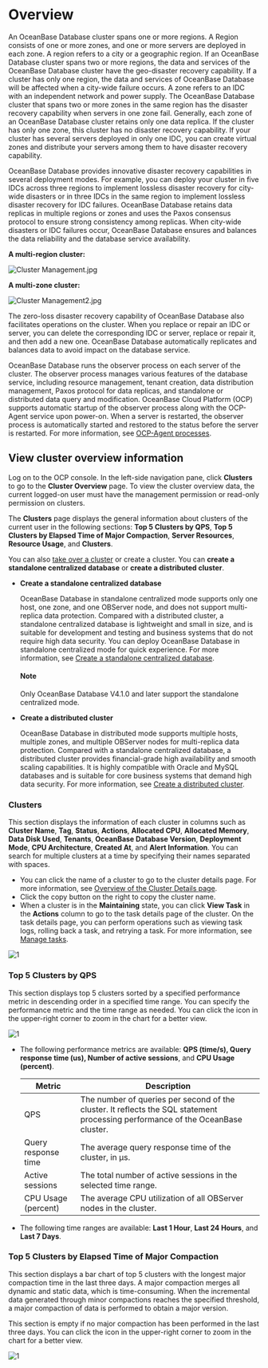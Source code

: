 # Overview

An OceanBase Database cluster spans one or more regions. A Region consists of one or more zones, and one or more servers are deployed in each zone. A region refers to a city or a geographic region. If an OceanBase Database cluster spans two or more regions, the data and services of the OceanBase Database cluster have the geo-disaster recovery capability. If a cluster has only one region, the data and services of OceanBase Database will be affected when a city-wide failure occurs. A zone refers to an IDC with an independent network and power supply. The OceanBase Database cluster that spans two or more zones in the same region has the disaster recovery capability when servers in one zone fail. Generally, each zone of an OceanBase Database cluster retains only one data replica. If the cluster has only one zone, this cluster has no disaster recovery capability. If your cluster has several servers deployed in only one IDC, you can create virtual zones and distribute your servers among them to have disaster recovery capability.

OceanBase Database provides innovative disaster recovery capabilities in several deployment modes. For example, you can deploy your cluster in five IDCs across three regions to implement lossless disaster recovery for city-wide disasters or in three IDCs in the same region to implement lossless disaster recovery for IDC failures. OceanBase Database retains data replicas in multiple regions or zones and uses the Paxos consensus protocol to ensure strong consistency among replicas. When city-wide disasters or IDC failures occur, OceanBase Database ensures and balances the data reliability and the database service availability.

**A multi-region cluster:**

![Cluster Management.jpg ](https://obbusiness-private.oss-cn-shanghai.aliyuncs.com/doc/img/ocp/422-en/111.jpg)

**A multi-zone cluster:**

![Cluster Management2.jpg ](https://obbusiness-private.oss-cn-shanghai.aliyuncs.com/doc/img/ocp/422-en/222.jpg)

The zero-loss disaster recovery capability of OceanBase Database also facilitates operations on the cluster. When you replace or repair an IDC or server, you can delete the corresponding IDC or server, replace or repair it, and then add a new one. OceanBase Database automatically replicates and balances data to avoid impact on the database service.

OceanBase Database runs the observer process on each server of the cluster. The observer process manages various features of the database service, including resource management, tenant creation, data distribution management, Paxos protocol for data replicas, and standalone or distributed data query and modification. OceanBase Cloud Platform (OCP) supports automatic startup of the observer process along with the OCP-Agent service upon power-on. When a server is restarted, the observer process is automatically started and restored to the status before the server is restarted. For more information, see [OCP-Agent processes](../850.host-features/800.ocp-agent-process.md).

## View cluster overview information

Log on to the OCP console. In the left-side navigation pane, click **Clusters** to go to the **Cluster Overview** page. To view the cluster overview data, the current logged-on user must have the management permission or read-only permission on clusters.

The **Clusters** page displays the general information about clusters of the current user in the following sections: **Top 5 Clusters by QPS**, **Top 5 Clusters by Elapsed Time of Major Compaction**, **Server Resources**, **Resource Usage**, and **Clusters**.

You can also [take over a cluster](300.manage-a-cluster/400.take-over-a-cluster.md) or create a cluster. You can **create a standalone centralized database** or **create a distributed cluster**.

* **Create a standalone centralized database**

   OceanBase Database in standalone centralized mode supports only one host, one zone, and one OBServer node, and does not support multi-replica data protection. Compared with a distributed cluster, a standalone centralized database is lightweight and small in size, and is suitable for development and testing and business systems that do not require high data security. You can deploy OceanBase Database in standalone centralized mode for quick experience. For more information, see [Create a standalone centralized database](200.create-a-cluster/200.create-a-standalone-centralized-cluster.md).

   <main id="notice" type='explain'>
   <h4>Note</h4>
   <p>Only OceanBase Database V4.1.0 and later support the standalone centralized mode. </p>
   </main>

* **Create a distributed cluster**

   OceanBase Database in distributed mode supports multiple hosts, multiple zones, and multiple OBServer nodes for multi-replica data protection. Compared with a standalone centralized database, a distributed cluster provides financial-grade high availability and smooth scaling capabilities. It is highly compatible with Oracle and MySQL databases and is suitable for core business systems that demand high data security. For more information, see [Create a distributed cluster](200.create-a-cluster/100.create-a-distributed-cluster.md).

### Clusters

This section displays the information of each cluster in columns such as **Cluster Name**, **Tag**, **Status**, **Actions**, **Allocated CPU**, **Allocated Memory**, **Data Disk Used**, **Tenants**, **OceanBase Database Version**, **Deployment Mode**, **CPU Architecture**, **Created At**, and **Alert Information**. You can search for multiple clusters at a time by specifying their names separated with spaces.

* You can click the name of a cluster to go to the cluster details page. For more information, see [Overview of the Cluster Details page](300.manage-a-cluster/200.overview-of-the-cluster-details-page.md).
* Click the copy button on the right to copy the cluster name.
* When a cluster is in the **Maintaining** state, you can click **View Task** in the **Actions** column to go to the task details page of the cluster. On the task details page, you can perform operations such as viewing task logs, rolling back a task, and retrying a task. For more information, see [Manage tasks](../1600.system-management-features/100.manage-tasks.md).

![1](https://obbusiness-private.oss-cn-shanghai.aliyuncs.com/doc/img/ocp/422-en/%E9%9B%86%E7%BE%A4%E5%88%97%E8%A1%A81.png)

### Top 5 Clusters by QPS

This section displays top 5 clusters sorted by a specified performance metric in descending order in a specified time range. You can specify the performance metric and the time range as needed. You can click the icon in the upper-right corner to zoom in the chart for a better view.

![1](https://obbusiness-private.oss-cn-shanghai.aliyuncs.com/doc/img/ocp/410/%E6%80%A7%E8%83%BD%E6%8C%87%E6%A0%87top5-1.png)

* The following performance metrics are available: **QPS (time/s), Query response time (us), Number of active sessions**, and **CPU Usage (percent)**.

   | Metric | Description |
   |------------|--------------------------------------------------------------------------------|
   | QPS | The number of queries per second of the cluster. It reflects the SQL statement processing performance of the OceanBase cluster.  |
   | Query response time | The average query response time of the cluster, in µs.  |
   | Active sessions | The total number of active sessions in the selected time range.  |
   | CPU Usage (percent) | The average CPU utilization of all OBServer nodes in the cluster.  |

* The following time ranges are available: **Last 1 Hour**, **Last 24 Hours**, and **Last 7 Days**.

### Top 5 Clusters by Elapsed Time of Major Compaction

This section displays a bar chart of top 5 clusters with the longest major compaction time in the last three days. A major compaction merges all dynamic and static data, which is time-consuming. When the incremental data generated through minor compactions reaches the specified threshold, a major compaction of data is performed to obtain a major version.

This section is empty if no major compaction has been performed in the last three days. You can click the icon in the upper-right corner to zoom in the chart for a better view.

![1](https://obbusiness-private.oss-cn-shanghai.aliyuncs.com/doc/img/ocp/410/%E9%9B%86%E7%BE%A4%E5%90%88%E5%B9%B6%E6%97%B6%E9%97%B4top5-1.png)
